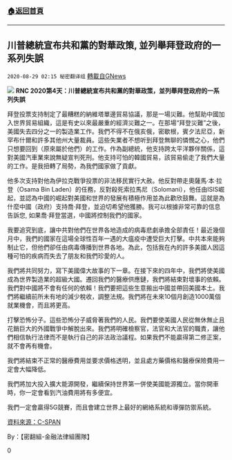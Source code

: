###  [:house:返回首頁](https://github.com/ourhimalayas/txt)
---

## 川普總統宣布共和黨的對華政策, 並列舉拜登政府的一系列失誤
`2020-08-29 02:15 秘密翻译组` [轉載自GNews](https://gnews.org/zh-hant/323237/)

![](https://s3.amazonaws.com/gnews-media-offload/wp-content/uploads/2020/08/29005335/Picture5-4.png)
**RNC 2020第4天：川普總統宣布共和黨的對華政策，並列舉拜登政府的一系列失誤**

拜登投票支持制定了最糟糕的納維塔單邊貿易協議，那是一場災難。他幫助中國加入世界貿易組織，這是有史以來最嚴重的經濟災難之一。在那場“拜登災難”之後，美國失去四分之一的製造業工作。我們不得不在俄亥俄，密歇根，賓夕法尼亞，新罕布什爾和許多其他州大量裁員。這些失業者不想听到拜登無聊的憐憫之心，他們只想要回到（原來屬於他們）的工作。作為副總統，他支持跨太平洋夥伴關係，這對美國汽車業來說無疑宣判死刑。他支持可怕的韓國貿易，該貿易偷走了我們大量的工作。是我扭轉了局勢，為我們國家做了貢獻。

他多次支持對他為伊拉克戰爭投票的非法移民實行大赦。他反對帶走奧薩馬·本·拉登（Osama Bin Laden）的任務，反對殺死索拉馬尼（Solomani），他任由ISIS崛起，並認為中國的崛起對美國和世界的發展有積極作用並為此歡欣鼓舞。這就是為什麼中國（政府）支持喬·拜登，並迫切希望他獲勝。我可以根據非常可靠的信息告訴您, 如果喬·拜登當選，中國將控制我們的國家。

我要追究到底，讓中共對他們在世界各地造成的病毒悲劇承擔全部責任！最近幾個月中，我們的國家在這場全球性百年一遇的大瘟疫中遭受巨大打擊。中共本來能夠制止它，但他們卻任由病毒傳播到世界各地。為此，包括我在內的許多美國人因這種可怕的疾病而失去了朋友和我們珍愛的人。

我們將共同努力，寫下美國偉大故事的下一章。在接下來的四年中，我們將使美國成為世界製造業的超級大國。遷回我們的醫療供應鏈，我們將結束對壞事的依賴。我們對中國將不會有任何的依賴！我們要把這些生意搬出中國並帶回美國本土。我們將繼續前所未有地的減少稅收，調整法規。我們將在未來10個月創造1000萬個就業機會，而且將更高。

打擊恐怖分子。這些恐怖分子威脅著我們的人民。我們要使美國人民從無休無止且花銷巨大的外國戰爭中解脫出來。我們將明確檢察官，法官和大法官的職責，讓他們相信執行法律而不是執行自己的非法政治議程。如果我們不能贏得第二修正案，就不會再有機會。

我們將結束不正常的醫療費用並要求價格透明，並且處方藥價格和醫療保險費用一定會大幅降低。

我們將加大投入擴大能源開發，繼續保持世界第一併使美國能源獨立。當你開車時，你一定會看到汽油費用將有多便宜。

我們一定會贏得5G競賽，而且會建立世界上最好的網絡系統和導彈防禦系統。

[資料來源：C-SPAN](https://www.youtube.com/watch?v=RhL9iFkBaus&amp;t=3661s)

By：【密翻組-金融法律組團隊】

0
